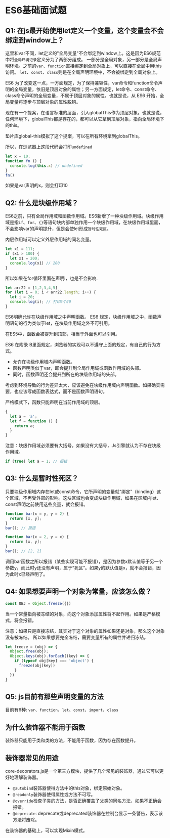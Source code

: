 # ES6基础面试题

## Q1: 在js最开始使用let定义一个变量，这个变量会不会绑定到window上？

这里和var不同，let定义的"全局变量"不会绑定到window上。这是因为ES6规范中将`全局环境记录`定义分为了两部分组成。
一部分是全局对象，另一部分是全局声明环境。之前的`var`、`function`直接绑定到全局对象上，可以直接在全局中用this访问。
`let`、`const`、`class`则是在全局声明环境中，不会被绑定到全局对象上。

ES6 为了改变这一点，一方面规定，为了保持兼容性，var命令和function命令声明的全局变量，依旧是顶层对象的属性；另一方面规定，let命令、const命令、class命令声明的全局变量，不属于顶层对象的属性。也就是说，从 ES6 开始，全局变量将逐步与顶层对象的属性脱钩。

现在有一个提案，在语言标准的层面，引入globalThis作为顶层对象。也就是说，任何环境下，globalThis都是存在的，都可以从它拿到顶层对象，指向全局环境下的this。

垫片库global-this模拟了这个提案，可以在所有环境拿到globalThis。

所以，在浏览器上这段代码会打印`undefined`

```js
let x = 10;
function fn () {
  console.log(this.x) // undefined
}
fn()
```

如果是var声明的x，则会打印10

## Q2: 什么是块级作用域？

ES6之前，只有全局作用域和函数作用域。ES6新增了一种块级作用域。块级作用域是指`if`、`for`、`{}`等语句块内部单独作用一个块级作用域，在块级作用域里面，不会影响var的声明提升，但是会使let形成`暂时性死区`。

内层作用域可以定义外层作用域的同名变量。

```js
let x1 = 111;
if (x1 > 100) {
  let x1 = 200;
  console.log(x1) // 200
}
```

所以如果在for循环里面在声明i，也是不会影响.

```js
let arr22 = [1,2,3,4,5]
for (let i = 0; i < arr22.length; i++) {
  let i = 20;
  console.log(i); // 打印5个20
}
```

ES6明确允许在块级作用域之中声明函数。
ES6 规定，块级作用域之中，函数声明语句的行为类似于let，在块级作用域之外不可引用。

在ES5中，函数会被提升到顶部，相当于外面也可以引用。

ES6 在附录 B里面规定，浏览器的实现可以不遵守上面的规定，有自己的行为方式。

- 允许在块级作用域内声明函数。
- 函数声明类似于var，即会提升到全局作用域或函数作用域的头部。
- 同时，函数声明还会提升到所在的块级作用域的头部。

考虑到环境导致的行为差异太大，应该避免在块级作用域内声明函数。如果确实需要，也应该写成函数表达式，而不是函数声明语句。

严格模式下，函数只能声明在当前作用域的顶层。

```js
{
  let a = 'a';
  let f = function () {
    return a;
  }
}
```

注意：块级作用域必须要有大括号，如果没有大括号，Js引擎就认为不存在块级作用域。

```js
if (true) let a = 1; // 报错
```

## Q3: 什么是暂时性死区？

只要块级作用域内存在let或const命令，它所声明的变量就“绑定”（binding）这个区域，不再受外部的影响。这块区域也会变成块级作用域，如果在区域内let、const声明之前使用这些变量，就会报错。

```js
function bar(x = y, y = 2) {
  return [x, y];
}
bar(); // 报错

function bar(x = 2, y = x) {
  return [x, y];
}
bar(); // [2, 2]
```

调用bar函数之所以报错（某些实现可能不报错），是因为参数x默认值等于另一个参数y，而此时y还没有声明，属于“死区”。如果y的默认值是x，就不会报错，因为此时x已经声明了。

## Q4: 如果想要声明一个对象为常量，应该怎么做？

```js
const OBJ = Object.freeze({})
```

当一个常量指向被冻结的对象，向这个对象添加属性将不起作用。如果是严格模式，将会报错。

注意：如果只是直接冻结，其实对于这个对象的属性如果还是对象，那么这个对象没有被冻结。
所以如果想要完全冻结，需要变量所有的属性并递归冻结。

```js
let freeze = (obj) => {
  Object.free(obj);
  Object.keys(obj).forEach((key) => {
    if (typeof obj[key] === 'object') {
      freeze(obj[key])
    }
  })
}
```

## Q5: js目前有那些声明变量的方法

目前有6种: `var`、`function`、`let`、`const`、`import`、`class`

## 为什么装饰器不能用于函数

装饰器只能用于类和类的方法，不能用于函数，因为存在函数提升。

## 装饰器常见的用途

core-decorators.js是一个第三方模块，提供了几个常见的装饰器，通过它可以更好地理解装饰器。

- `@autobind`装饰器使得方法中的this对象，绑定原始对象。
- `@readonly`装饰器使得属性或方法不可写。
- `@override`检查子类的方法，是否正确覆盖了父类的同名方法，如果不正确会报错。
- `@deprecate`: deprecate或deprecated装饰器在控制台显示一条警告，表示该方法将废除。

在装饰器的基础上，可以实现Mixin模式。
